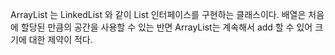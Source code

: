 
ArrayList 는 LinkedList 와 같이 List 인터페이스를 구현하는 클래스이다. 배열은 처음에 할당된 만큼의 공간을 사용할 수 있는 반면 ArrayList는 계속해서 add 할 수 있어 크기에 대한 제약이 적다. 

